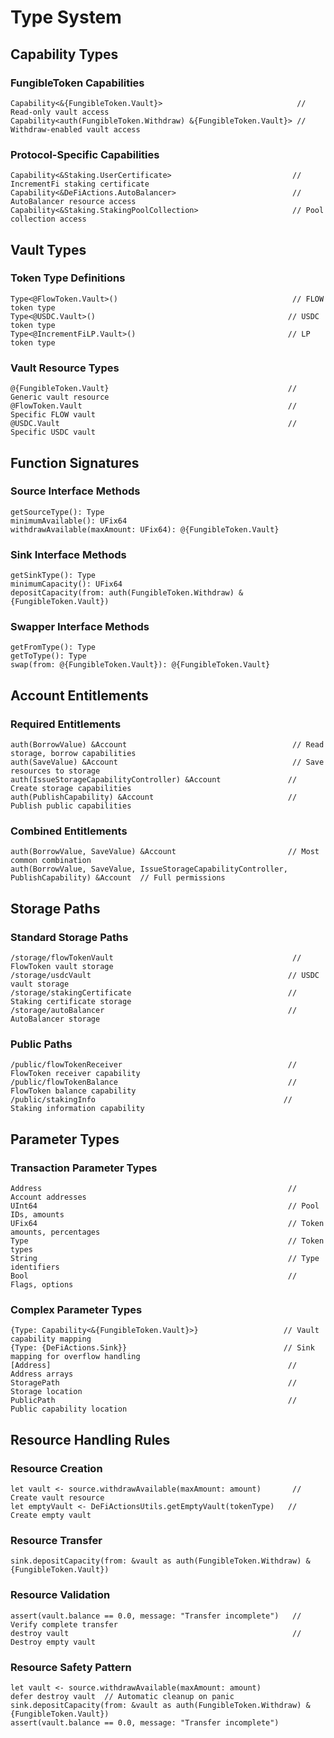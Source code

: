 # Type System

## Capability Types

### FungibleToken Capabilities
```cadence
Capability<&{FungibleToken.Vault}>                              // Read-only vault access
Capability<auth(FungibleToken.Withdraw) &{FungibleToken.Vault}> // Withdraw-enabled vault access
```

### Protocol-Specific Capabilities
```cadence
Capability<&Staking.UserCertificate>                           // IncrementFi staking certificate
Capability<&DeFiActions.AutoBalancer>                          // AutoBalancer resource access
Capability<&Staking.StakingPoolCollection>                     // Pool collection access
```

## Vault Types

### Token Type Definitions
```cadence
Type<@FlowToken.Vault>()                                       // FLOW token type
Type<@USDC.Vault>()                                           // USDC token type  
Type<@IncrementFiLP.Vault>()                                  // LP token type
```

### Vault Resource Types
```cadence
@{FungibleToken.Vault}                                        // Generic vault resource
@FlowToken.Vault                                              // Specific FLOW vault
@USDC.Vault                                                   // Specific USDC vault
```

## Function Signatures

### Source Interface Methods
```cadence
getSourceType(): Type
minimumAvailable(): UFix64
withdrawAvailable(maxAmount: UFix64): @{FungibleToken.Vault}
```

### Sink Interface Methods
```cadence
getSinkType(): Type
minimumCapacity(): UFix64
depositCapacity(from: auth(FungibleToken.Withdraw) &{FungibleToken.Vault})
```

### Swapper Interface Methods
```cadence
getFromType(): Type
getToType(): Type
swap(from: @{FungibleToken.Vault}): @{FungibleToken.Vault}
```

## Account Entitlements

### Required Entitlements
```cadence
auth(BorrowValue) &Account                                     // Read storage, borrow capabilities
auth(SaveValue) &Account                                       // Save resources to storage  
auth(IssueStorageCapabilityController) &Account               // Create storage capabilities
auth(PublishCapability) &Account                              // Publish public capabilities
```

### Combined Entitlements
```cadence
auth(BorrowValue, SaveValue) &Account                         // Most common combination
auth(BorrowValue, SaveValue, IssueStorageCapabilityController, PublishCapability) &Account  // Full permissions
```

## Storage Paths

### Standard Storage Paths
```cadence
/storage/flowTokenVault                                        // FlowToken vault storage
/storage/usdcVault                                            // USDC vault storage
/storage/stakingCertificate                                   // Staking certificate storage
/storage/autoBalancer                                         // AutoBalancer storage
```

### Public Paths
```cadence
/public/flowTokenReceiver                                     // FlowToken receiver capability
/public/flowTokenBalance                                      // FlowToken balance capability
/public/stakingInfo                                          // Staking information capability
```

## Parameter Types

### Transaction Parameter Types
```cadence
Address                                                       // Account addresses
UInt64                                                        // Pool IDs, amounts
UFix64                                                        // Token amounts, percentages
Type                                                          // Token types
String                                                        // Type identifiers
Bool                                                          // Flags, options
```

### Complex Parameter Types
```cadence
{Type: Capability<&{FungibleToken.Vault}>}                   // Vault capability mapping
{Type: {DeFiActions.Sink}}                                   // Sink mapping for overflow handling
[Address]                                                     // Address arrays
StoragePath                                                   // Storage location
PublicPath                                                    // Public capability location
```

## Resource Handling Rules

### Resource Creation
```cadence
let vault <- source.withdrawAvailable(maxAmount: amount)       // Create vault resource
let emptyVault <- DeFiActionsUtils.getEmptyVault(tokenType)   // Create empty vault
```

### Resource Transfer
```cadence
sink.depositCapacity(from: &vault as auth(FungibleToken.Withdraw) &{FungibleToken.Vault})
```

### Resource Validation
```cadence
assert(vault.balance == 0.0, message: "Transfer incomplete")   // Verify complete transfer
destroy vault                                                  // Destroy empty vault
```

### Resource Safety Pattern
```cadence
let vault <- source.withdrawAvailable(maxAmount: amount)
defer destroy vault  // Automatic cleanup on panic
sink.depositCapacity(from: &vault as auth(FungibleToken.Withdraw) &{FungibleToken.Vault})
assert(vault.balance == 0.0, message: "Transfer incomplete")
```
